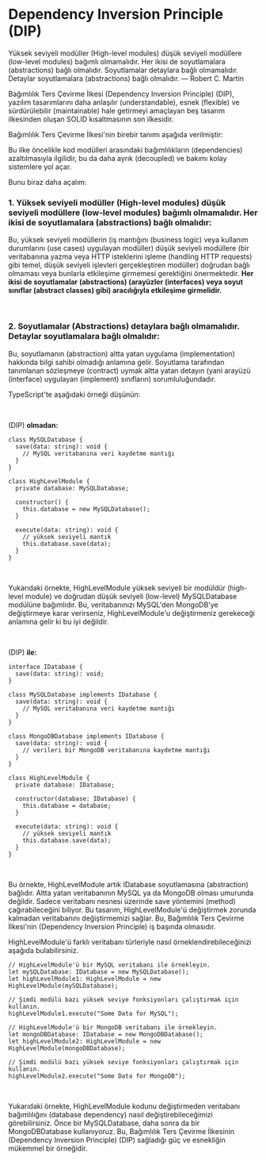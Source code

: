 <br/>

# Dependency Inversion Principle (DIP)

Yüksek seviyeli modüller (High-level modules) düşük seviyeli modüllere
(low-level modules) bağımlı olmamalıdır. Her ikisi de soyutlamalara (abstractions) bağlı olmalıdır. Soyutlamalar detaylara bağlı olmamalıdır. Detaylar soyutlamalara (abstractions) bağlı olmalıdır.
— Robert C. Martin

Bağımlılık Ters Çevirme İlkesi (Dependency Inversion Principle) (DIP), yazılım tasarımlarını daha anlaşılır (understandable), esnek (flexible) ve sürdürülebilir (maintainable) hale getirmeyi amaçlayan beş tasarım ilkesinden oluşan SOLID kısaltmasının son ilkesidir.

Bağımlılık Ters Çevirme İlkesi'nin birebir tanımı aşağıda verilmiştir:

Bu ilke öncelikle kod modülleri arasındaki bağımlılıkların (dependencies) azaltılmasıyla ilgilidir, bu da daha ayrık (decoupled) ve bakımı kolay sistemlere yol açar.

Bunu biraz daha açalım:

### **1. Yüksek seviyeli modüller (High-level modules) düşük seviyeli modüllere (low-level modules) bağımlı olmamalıdır. Her ikisi de soyutlamalara (abstractions) bağlı olmalıdır:**

Bu, yüksek seviyeli modüllerin (iş mantığını (business logic) veya kullanım durumlarını (use cases) uygulayan modüller) düşük seviyeli modüllere (bir veritabanına yazma veya HTTP isteklerini işleme (handling HTTP requests) gibi temel, düşük seviyeli işlevleri gerçekleştiren modüller) doğrudan bağlı olmaması veya bunlarla etkileşime girmemesi gerektiğini önermektedir. **Her ikisi de soyutlamalar (abstractions) (arayüzler (interfaces) veya soyut sınıflar (abstract classes) gibi) aracılığıyla etkileşime girmelidir.**

<br/>

### **2. Soyutlamalar (Abstractions) detaylara bağlı olmamalıdır. Detaylar soyutlamalara bağlı olmalıdır:**

Bu, soyutlamanın (abstraction) altta yatan uygulama (implementation) hakkında bilgi sahibi olmadığı anlamına gelir. Soyutlama tarafından tanımlanan sözleşmeye (contract) uymak altta yatan detayın (yani arayüzü (interface) uygulayan (implement) sınıfların) sorumluluğundadır.

TypeScript'te aşağıdaki örneği düşünün:

<br/>

(DIP) **olmadan:**

```tsx
class MySQLDatabase {
  save(data: string): void {
    // MySQL veritabanına veri kaydetme mantığı
  }
}

class HighLevelModule {
  private database: MySQLDatabase;

  constructor() {
    this.database = new MySQLDatabase();
  }

  execute(data: string): void {
    // yüksek seviyeli mantık
    this.database.save(data);
  }
}
```

<br/>

Yukarıdaki örnekte, HighLevelModule yüksek seviyeli bir modüldür (high-level module) ve doğrudan düşük seviyeli (low-level) MySQLDatabase modülüne bağımlıdır. Bu, veritabanınızı MySQL'den MongoDB'ye değiştirmeye karar verirseniz, HighLevelModule'u değiştirmeniz gerekeceği anlamına gelir ki bu iyi değildir.

<br/>

(DIP) **ile:**

```tsx
interface IDatabase {
  save(data: string): void;
}

class MySQLDatabase implements IDatabase {
  save(data: string): void {
    // MySQL veritabanına veri kaydetme mantığı
  }
}

class MongoDBDatabase implements IDatabase {
  save(data: string): void {
    // verileri bir MongoDB veritabanına kaydetme mantığı
  }
}

class HighLevelModule {
  private database: IDatabase;

  constructor(database: IDatabase) {
    this.database = database;
  }

  execute(data: string): void {
    // yüksek seviyeli mantık
    this.database.save(data);
  }
}
```

<br/>

Bu örnekte, HighLevelModule artık IDatabase soyutlamasına (abstraction) bağlıdır. Altta yatan veritabanının MySQL ya da MongoDB olması umurunda değildir. Sadece veritabanı nesnesi üzerinde save yöntemini (method) çağırabileceğini biliyor. Bu tasarım, HighLevelModule'ü değiştirmek zorunda kalmadan veritabanını değiştirmemizi sağlar.
Bu, Bağımlılık Ters Çevirme İlkesi'nin (Dependency Inversion Principle) iş başında olmasıdır.

HighLevelModule'ü farklı veritabanı türleriyle nasıl örneklendirebileceğinizi aşağıda bulabilirsiniz.

```tsx
// HighLevelModule'ü bir MySQL veritabanı ile örnekleyin.
let mySQLDatabase: IDatabase = new MySQLDatabase();
let highLevelModule1: HighLevelModule = new HighLevelModule(mySQLDatabase);

// Şimdi modülü bazı yüksek seviye fonksiyonları çalıştırmak için kullanın.
highLevelModule1.execute("Some Data for MySQL");

// HighLevelModule'ü bir MongoDB veritabanı ile örnekleyin.
let mongoDBDatabase: IDatabase = new MongoDBDatabase();
let highLevelModule2: HighLevelModule = new HighLevelModule(mongoDBDatabase);

// Şimdi modülü bazı yüksek seviye fonksiyonları çalıştırmak için kullanın.
highLevelModule2.execute("Some Data for MongoDB");
```

<br/>

Yukarıdaki örnekte, HighLevelModule kodunu değiştirmeden veritabanı bağımlılığını (database dependency) nasıl değiştirebileceğimizi görebilirsiniz. Önce bir MySQLDatabase, daha sonra da bir MongoDBDatabase kullanıyoruz. Bu, Bağımlılık Ters Çevirme İlkesinin (Dependency Inversion Principle) (DIP) sağladığı güç ve esnekliğin mükemmel bir örneğidir.
